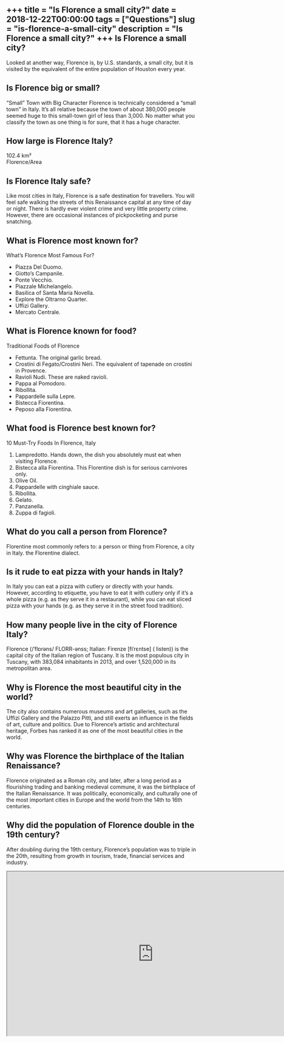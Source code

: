 +++
title = "Is Florence a small city?"
date = 2018-12-22T00:00:00
tags = ["Questions"]
slug = "is-florence-a-small-city"
description = "Is Florence a small city?"
+++
Is Florence a small city?
-------------------------

Looked at another way, Florence is, by U.S. standards, a small city, but it is visited by the equivalent of the entire population of Houston every year.

Is Florence big or small?
-------------------------

“Small” Town with Big Character Florence is technically considered a “small town” in Italy. It’s all relative because the town of about 380,000 people seemed huge to this small-town girl of less than 3,000. No matter what you classify the town as one thing is for sure, that it has a huge character.

How large is Florence Italy?
----------------------------

102.4 km²  
Florence/Area

Is Florence Italy safe?
-----------------------

Like most cities in Italy, Florence is a safe destination for travellers. You will feel safe walking the streets of this Renaissance capital at any time of day or night. There is hardly ever violent crime and very little property crime. However, there are occasional instances of pickpocketing and purse snatching.

What is Florence most known for?
--------------------------------

What’s Florence Most Famous For?

- Piazza Del Duomo.
- Giotto’s Campanile.
- Ponte Vecchio.
- Piazzale Michelangelo.
- Basilica of Santa Maria Novella.
- Explore the Oltrarno Quarter.
- Uffizi Gallery.
- Mercato Centrale.

What is Florence known for food?
--------------------------------

Traditional Foods of Florence

- Fettunta. The original garlic bread.
- Crostini di Fegato/Crostini Neri. The equivalent of tapenade on crostini in Provence.
- Ravioli Nudi. These are naked ravioli.
- Pappa al Pomodoro.
- Ribollita.
- Pappardelle sulla Lepre.
- Bistecca Fiorentina.
- Peposo alla Fiorentina.

What food is Florence best known for?
-------------------------------------

10 Must-Try Foods In Florence, Italy

1. Lampredotto. Hands down, the dish you absolutely must eat when visiting Florence.
2. Bistecca alla Fiorentina. This Florentine dish is for serious carnivores only.
3. Olive Oil.
4. Pappardelle with cinghiale sauce.
5. Ribollita.
6. Gelato.
7. Panzanella.
8. Zuppa di fagioli.

What do you call a person from Florence?
----------------------------------------

Florentine most commonly refers to: a person or thing from Florence, a city in Italy. the Florentine dialect.

Is it rude to eat pizza with your hands in Italy?
-------------------------------------------------

In Italy you can eat a pizza with cutlery or directly with your hands. However, according to etiquette, you have to eat it with cutlery only if it’s a whole pizza (e.g. as they serve it in a restaurant), while you can eat sliced pizza with your hands (e.g. as they serve it in the street food tradition).

How many people live in the city of Florence Italy?
---------------------------------------------------

Florence (/ˈflɒrəns/ FLORR-ənss; Italian: Firenze \[fiˈrɛntse\] ( listen)) is the capital city of the Italian region of Tuscany. It is the most populous city in Tuscany, with 383,084 inhabitants in 2013, and over 1,520,000 in its metropolitan area.

Why is Florence the most beautiful city in the world?
-----------------------------------------------------

The city also contains numerous museums and art galleries, such as the Uffizi Gallery and the Palazzo Pitti, and still exerts an influence in the fields of art, culture and politics. Due to Florence’s artistic and architectural heritage, Forbes has ranked it as one of the most beautiful cities in the world.

Why was Florence the birthplace of the Italian Renaissance?
-----------------------------------------------------------

Florence originated as a Roman city, and later, after a long period as a flourishing trading and banking medieval commune, it was the birthplace of the Italian Renaissance. It was politically, economically, and culturally one of the most important cities in Europe and the world from the 14th to 16th centuries.

Why did the population of Florence double in the 19th century?
--------------------------------------------------------------

After doubling during the 19th century, Florence’s population was to triple in the 20th, resulting from growth in tourism, trade, financial services and industry.

<iframe allow="accelerometer; autoplay; clipboard-write; encrypted-media; gyroscope; picture-in-picture" allowfullscreen="" class="__youtube_prefs__  epyt-is-override  no-lazyload" data-no-lazy="1" data-origheight="433" data-origwidth="770" data-skipgform_ajax_framebjll="" height="433" id="_ytid_52775" loading="lazy" src="https://www.youtube.com/embed/3-wRl1D__S4?enablejsapi=1&autoplay=0&cc_load_policy=0&cc_lang_pref=&iv_load_policy=1&loop=0&modestbranding=0&rel=1&fs=1&playsinline=0&autohide=2&theme=dark&color=red&controls=1&" title="YouTube player" width="770"></iframe>